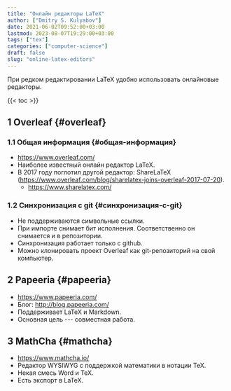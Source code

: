 ```yaml
---
title: "Онлайн редакторы LaTeX"
author: ["Dmitry S. Kulyabov"]
date: 2021-06-02T09:52:00+03:00
lastmod: 2023-08-07T19:29:00+03:00
tags: ["tex"]
categories: ["computer-science"]
draft: false
slug: "online-latex-editors"
---
```


При редком редактировании LaTeX удобно использовать онлайновые редакторы.

<!--more-->

{{< toc >}}


## <span class="section-num">1</span> Overleaf {#overleaf}


### <span class="section-num">1.1</span> Общая информация {#общая-информация}

-   <https://www.overleaf.com/>
-   Наиболее известный онлайн редактор LaTeX.
-   В 2017 году поглотил другой редактор: ShareLaTeX (<https://www.overleaf.com/blog/sharelatex-joins-overleaf-2017-07-20>).
    -   <https://www.sharelatex.com/>


### <span class="section-num">1.2</span> Синхронизация с git {#синхронизация-с-git}

-   Не поддерживаются символьные ссылки.
-   При импорте снимает бит исполнения. Соответственно он снимается и в репозитории.
-   Синхронизация работает только с github.
-   Можно клонировать проект Overleaf как git-репозиторий на свой компьютер.


## <span class="section-num">2</span> Papeeria {#papeeria}

-   <https://www.papeeria.com/>
-   Блог: <http://blog.papeeria.com/>
-   Поддерживает LaTeX и Markdown.
-   Основная цель --- совместная работа.


## <span class="section-num">3</span> MathCha {#mathcha}

-   <https://www.mathcha.io/>
-   Редактор WYSIWYG с поддержкой математики в нотации TeX.
-   Некая смесь Word и TeX.
-   Есть экспорт в LaTeX.
